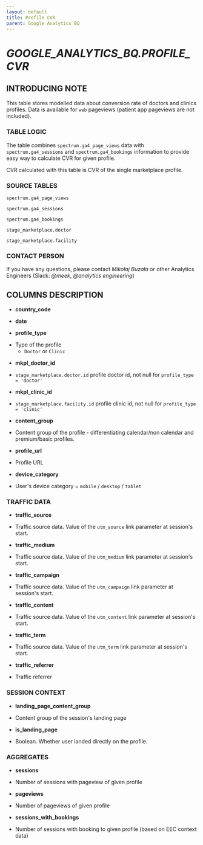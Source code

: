 ```yaml
---
layout: default
title: Profile CVR
parent: Google Analytics BQ
---
```


# *GOOGLE_ANALYTICS_BQ.PROFILE_CVR*

## INTRODUCING NOTE

This table stores modelled data about conversion rate of doctors and clinics profiles. Data is available for `web` pageviews (patient app pageviews are not included).

### TABLE LOGIC

The table combines `spectrum.ga4_page_views` data with `spectrum.ga4_sessions` and `spectrum.ga4_bookings` information to provide easy way to calculate CVR for given profile.

CVR calculated with this table is CVR of the single marketplace profile.



### SOURCE TABLES

`spectrum.ga4_page_views`

`spectrum.ga4_sessions`

`spectrum.ga4_bookings`

`stage_marketplace.doctor`

`stage_marketplace.facility`

### CONTACT PERSON

If you have any questions, please contact *Mikołaj Buzała* or other Analytics Engineers (Slack: *@meek*, *@analytics engineering*)

## COLUMNS DESCRIPTION

* **country_code**

* **date**

* **profile_type**

- Type of the profile
  - `Doctor` or `Clinic`

* **mkpl_doctor_id**

- `stage_marketplace.doctor.id` profile doctor id, not null for `profile_type = 'doctor'`

* **mkpl_clinic_id**

- `stage_marketplace.facility.id` profile clinic id, not null for `profile_type = 'clinic'`

* **content_group**

- Content group of the profile - differentiating calendar/non calendar and premium/basic profiles.

* **profile_url**

- Profile URL

* **device_category**

- User's device category = `mobile` / `desktop` / `tablet`

### TRAFFIC DATA

* **traffic_source**

- Traffic source data. Value of the `utm_source` link parameter at session's start.

* **traffic_medium**

- Traffic source data. Value of the `utm_medium` link parameter at session's start.

* **traffic_campaign**

- Traffic source data. Value of the `utm_campaign` link parameter at session's start.

* **traffic_content**

- Traffic source data. Value of the `utm_content` link parameter at session's start.

* **traffic_term**

- Traffic source data. Value of the `utm_term` link parameter at session's start.

* **traffic_referrer**

- Traffic referrer


### SESSION CONTEXT

* **landing_page_content_group**

- Content group of the session's landing page

* **is_landing_page**

- Boolean. Whether user landed directly on the profile.


### AGGREGATES

* **sessions**

- Number of sessions with pageview of given profile

* **pageviews**

- Number of pageviews of given profile

* **sessions_with_bookings**

- Number of sessions with booking to given profile (based on EEC context data)
